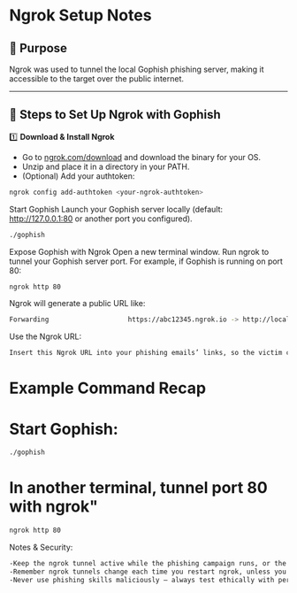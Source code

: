 # Ngrok Setup Notes

## 🎯 Purpose
Ngrok was used to tunnel the local Gophish phishing server, making it accessible to the target over the public internet.

---

## 🚀 Steps to Set Up Ngrok with Gophish

1️⃣ **Download & Install Ngrok**
- Go to [ngrok.com/download](https://ngrok.com/download) and download the binary for your OS.
- Unzip and place it in a directory in your PATH.
- (Optional) Add your authtoken:
```bash
ngrok config add-authtoken <your-ngrok-authtoken>
```

Start Gophish
Launch your Gophish server locally (default: http://127.0.0.1:80 or another port you configured).
```bash
./gophish
```
Expose Gophish with Ngrok
Open a new terminal window.
Run ngrok to tunnel your Gophish server port. For example, if Gophish is running on port 80:
```bash
ngrok http 80
```

Ngrok will generate a public URL like:
```bash
Forwarding                    https://abc12345.ngrok.io -> http://localhost:80
```

Use the Ngrok URL:
```bash
Insert this Ngrok URL into your phishing emails’ links, so the victim can access your phishing landing page outside your network.
```

# Example Command Recap

# Start Gophish:
```bash
./gophish
```
# In another terminal, tunnel port 80 with ngrok"
```bash
ngrok http 80
```

Notes & Security:
```bash
-Keep the ngrok tunnel active while the phishing campaign runs, or the link will break.
-Remember ngrok tunnels change each time you restart ngrok, unless you use a reserved domain (paid ngrok plan).
-Never use phishing skills maliciously — always test ethically with permission.
```

